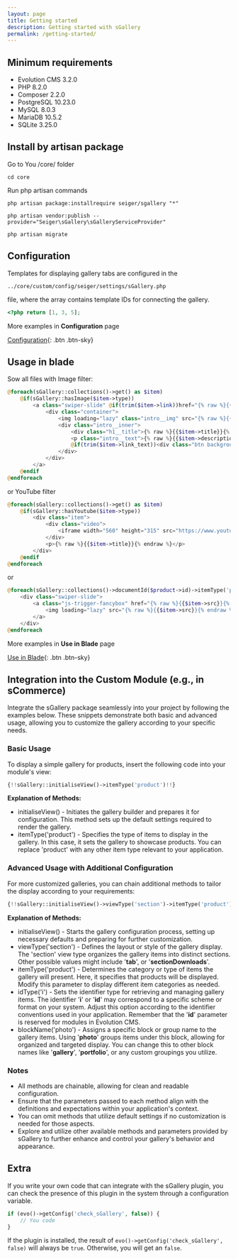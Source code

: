 ```yaml
---
layout: page
title: Getting started
description: Getting started with sGallery
permalink: /getting-started/
---
```


## Minimum requirements

- Evolution CMS 3.2.0
- PHP 8.2.0
- Composer 2.2.0
- PostgreSQL 10.23.0
- MySQL 8.0.3
- MariaDB 10.5.2
- SQLite 3.25.0

## Install by artisan package

Go to You /core/ folder

```console
cd core
```

Run php artisan commands

```console
php artisan package:installrequire seiger/sgallery "*"
```

```console
php artisan vendor:publish --provider="Seiger\sGallery\sGalleryServiceProvider"
```

```console
php artisan migrate
```

## Configuration

Templates for displaying gallery tabs are configured in the

```console
../core/custom/config/seiger/settings/sGallery.php
```

file, where the array contains template IDs for connecting the gallery.

```php
<?php return [1, 3, 5];
```

More examples in **Configuration** page

[Configuration]({{site.baseurl}}/configuration/){: .btn .btn-sky}

## Usage in blade

Sow all files with Image filter:

```php
@foreach(sGallery::collections()->get() as $item)
    @if(sGallery::hasImage($item->type))
        <a class="swiper-slide" @if(trim($item->link))href="{% raw %}{{$item->link}}{% endraw %}"@endif>
            <div class="container">
                <img loading="lazy" class="intro__img" src="{% raw %}{{$item->src}}{% endraw %}" alt="{% raw %}{{$item->alt}}{% endraw %}" width="1440" height="456">
                <div class="intro__inner">
                    <div class="h1__title">{% raw %}{{$item->title}}{% endraw %}</div>
                    <p class="intro__text">{% raw %}{{$item->description}}{% endraw %}</p>
                    @if(trim($item->link_text))<div class="btn background__mod">{% raw %}{{$item->link_text}}{% endraw %}</div>@endif
                </div>
            </div>
        </a>
    @endif
@endforeach
```

or YouTube filter

```php
@foreach(sGallery::collections()->get() as $item)
    @if(sGallery::hasYoutube($item->type))
        <div class="item">
            <div class="video">
                <iframe width="560" height="315" src="https://www.youtube.com/embed/{% raw %}{{$item->file}}{% endraw %}" title="YouTube video player" allow="accelerometer; autoplay; clipboard-write; encrypted-media; gyroscope; picture-in-picture" allowfullscreen></iframe>
            </div>
            <p>{% raw %}{{$item->title}}{% endraw %}</p>
        </div>
    @endif
@endforeach
```

or

```php
@foreach(sGallery::collections()->documentId($product->id)->itemType('product')->get() as $item)
    <div class="swiper-slide">
        <a class="js-trigger-fancybox" href="{% raw %}{{$item->src}}{% endraw %}" data-fancybox="product-gallery">
            <img loading="lazy" src="{% raw %}{{$item->src}}{% endraw %}" width="440" height="440" />
        </a>
    </div>
@endforeach
```

More examples in **Use in Blade** page

[Use in Blade]({{site.baseurl}}/use-in-blade/){: .btn .btn-sky}

## Integration into the Custom Module (e.g., in sCommerce)

Integrate the sGallery package seamlessly into your project by following the examples below.
These snippets demonstrate both basic and advanced usage, allowing you to customize the gallery
according to your specific needs.

### Basic Usage

To display a simple gallery for products, insert the following code into your module's view:

```php
{!!sGallery::initialiseView()->itemType('product')!!}
```

**Explanation of Methods:**

- initialiseView() - Initiates the gallery builder and prepares it for configuration.
  This method sets up the default settings required to render the gallery.
- itemType('product') - Specifies the type of items to display in the gallery.
  In this case, it sets the gallery to showcase products. You can replace 'product' with any
  other item type relevant to your application.

### Advanced Usage with Additional Configuration

For more customized galleries, you can chain additional methods to tailor the display according to your requirements:

```php
{!!sGallery::initialiseView()->viewType('section')->itemType('product')->idType('i')->blockName('photo')!!}
```

**Explanation of Methods:**

- initialiseView() - Starts the gallery configuration process, setting up necessary defaults and preparing
  for further customization.
- viewType('section') - Defines the layout or style of the gallery display. The 'section' view type organizes
  the gallery items into distinct sections. Other possible values might include '**tab**', or '**sectionDownloads**'.
- itemType('product') - Determines the category or type of items the gallery will present. Here, it specifies
  that products will be displayed. Modify this parameter to display different item categories as needed.
- idType('i') - Sets the identifier type for retrieving and managing gallery items. The identifier '**i**' or '**id**'
  may correspond to a specific scheme or format on your system. Adjust this option according to the identifier
  conventions used in your application. Remember that the '**id**' parameter is reserved for modules in Evolution CMS.
- blockName('photo') - Assigns a specific block or group name to the gallery items. Using '**photo**' groups items
  under this block, allowing for organized and targeted display. You can change this to other block names like
  '**gallery**', '**portfolio**', or any custom groupings you utilize.

### Notes

- All methods are chainable, allowing for clean and readable configuration.
- Ensure that the parameters passed to each method align with the definitions and expectations within
  your application's context.
- You can omit methods that utilize default settings if no customization is needed for those aspects.
- Explore and utilize other available methods and parameters provided by sGallery to further enhance
  and control your gallery's behavior and appearance.

## Extra

If you write your own code that can integrate with the sGallery plugin, you can check the presence of this plugin in the system through a configuration variable.

```php
if (evo()->getConfig('check_sGallery', false)) {
    // You code
}
```

If the plugin is installed, the result of ```evo()->getConfig('check_sGallery', false)``` will always be ```true```. Otherwise, you will get an ```false```.
